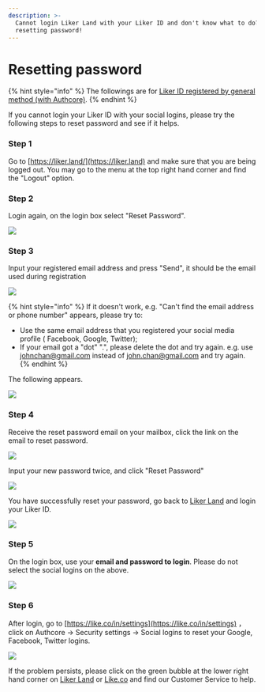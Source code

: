 ```yaml
---
description: >-
  Cannot login Liker Land with your Liker ID and don't know what to do? Try
  resetting password!
---
```


# Resetting password

{% hint style="info" %}
The followings are for [Liker ID registered by general method (with Authcore)](register.md).
{% endhint %}

If you cannot login your Liker ID with your social logins, please try the following steps to reset password and see if it helps.&#x20;

### Step 1

Go to [https://liker.land/](https://liker.land) and make sure that you are being logged out. You may go to the menu at the top right hand corner and find the "Logout" option.

### **Step 2**

Login again, on the login box select "Reset Password".

![](../../.gitbook/assets/resetpassword-1.png)

### Step 3

Input your registered email address and press "Send", it should be the email used during registration

![](../../.gitbook/assets/resetpassword-2.png)

{% hint style="info" %}
If it doesn't work, e.g. "Can't find the email address or phone number" appears, please try to:

* Use the same email address that you registered your social media profile ( Facebook, Google, Twitter);
* If your email got a "dot" ".", please delete the  dot and try again. e.g. use johnchan@gmail.com instead of john.chan@gmail.com and try again.
{% endhint %}

The following appears.

![](../../.gitbook/assets/resetpassword-3.png)

### Step 4

Receive the reset password email on your mailbox, click the link  on the email to reset password.

![](../../.gitbook/assets/resetpassword-4.png)

Input your new password twice, and click "Reset Password"

![](../../.gitbook/assets/resetpassword-5.png)

You have successfully reset your password, go back to [Liker Land](https://liker.land) and login your Liker ID.

![](../../.gitbook/assets/resetpassword-6.png)

### Step 5

On the login box, use your **email and password to login**. Please do not select the social logins on the above.

![](../../.gitbook/assets/resetpassword-7.png)

### **Step 6**

After login, go to [https://like.co/in/settings](https://like.co/in/settings) ，click on Authcore → Security settings → Social logins to reset your Google, Facebook, Twitter logins.

![](../../.gitbook/assets/social-media-logins-1-en.png)

If the problem persists, please click on the green bubble at the lower right hand corner on [Liker Land](https://liker.land) or [Like.co](https://like.co) and find our Customer Service to help.
